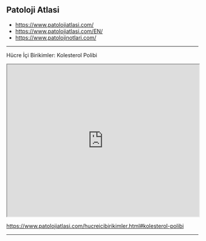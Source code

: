 




## Patoloji Atlasi


  -   <https://www.patolojiatlasi.com/>
  -   <https://www.patolojiatlasi.com/EN/>
  -   <https://www.patolojinotlari.com/>



---


Hücre İçi Birikimler: Kolesterol Polibi

<iframe src='https://images.patolojiatlasi.com/cholesterolpolyp/HE.html' style='height:400px;width:100%;' data-external='1'></iframe>

<https://www.patolojiatlasi.com/hucreicibirikimler.html#kolesterol-polibi>


---

